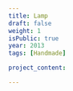 ```yaml
---
title: Lamp
draft: false
weight: 1
isPublic: true
year: 2013
tags: [Handmade]

project_content:

---
```

